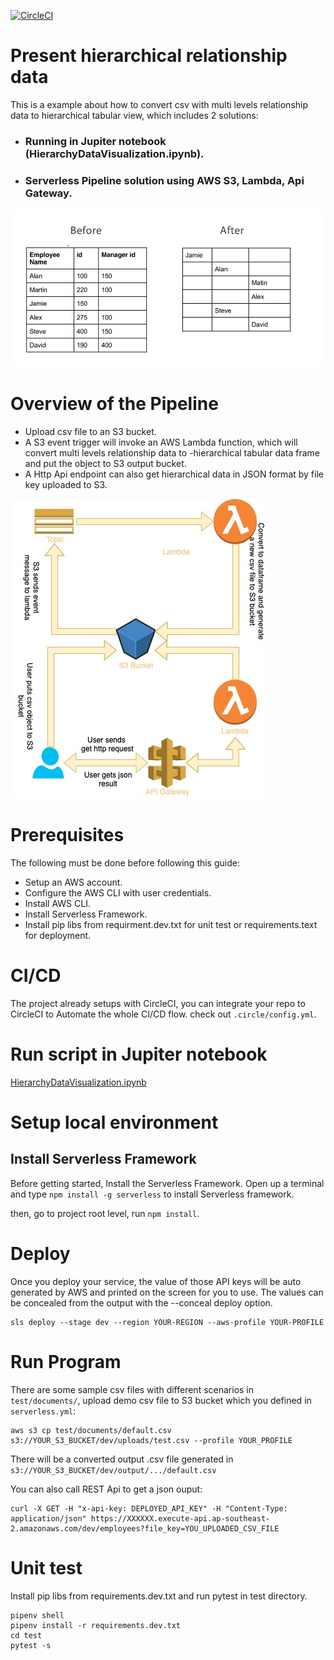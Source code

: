 [![CircleCI](https://circleci.com/gh/yai333/HierarchicalDataVisualization.svg?style=svg)](https://circleci.com/gh/yai333/HierarchicalDataVisualization)

# Present hierarchical relationship data

This is a example about how to convert csv with multi levels relationship data to hierarchical tabular view, which includes 2 solutions:

- ### Running in Jupiter notebook (HierarchyDataVisualization.ipynb).
- ### Serverless Pipeline solution using AWS S3, Lambda, Api Gateway.

![](preview_.jpg)

# Overview of the Pipeline

- Upload csv file to an S3 bucket.
- A S3 event trigger will invoke an AWS Lambda function, which will convert multi levels relationship data to -hierarchical tabular data frame and put the object to S3 output bucket.
- A Http Api endpoint can also get hierarchical data in JSON format by file key uploaded to S3.

![](diagram.jpg)

# Prerequisites

The following must be done before following this guide:

- Setup an AWS account.
- Configure the AWS CLI with user credentials.
- Install AWS CLI.
- Install Serverless Framework.
- Install pip libs from requirment.dev.txt for unit test or requirements.text for deployment.

# CI/CD

The project already setups with CircleCI, you can integrate your repo to CircleCI to Automate the whole CI/CD flow.
check out `.circle/config.yml`.

# Run script in Jupiter notebook

[HierarchyDataVisualization.ipynb](HierarchyDataVisualization.ipynb)

# Setup local environment

## Install Serverless Framework

Before getting started, Install the Serverless Framework. Open up a terminal and type `npm install -g serverless` to install Serverless framework.

then, go to project root level, run `npm install`.

# Deploy

Once you deploy your service, the value of those API keys will be auto generated by AWS and printed on the screen for you to use. The values can be concealed from the output with the --conceal deploy option.

```
sls deploy --stage dev --region YOUR-REGION --aws-profile YOUR-PROFILE
```

# Run Program

There are some sample csv files with different scenarios in `test/documents/`, upload demo csv file to S3 bucket which you defined in `serverless.yml`:

```
aws s3 cp test/documents/default.csv s3://YOUR_S3_BUCKET/dev/uploads/test.csv --profile YOUR_PROFILE
```

There will be a converted output .csv file generated in `s3://YOUR_S3_BUCKET/dev/output/.../default.csv`

You can also call REST Api to get a json ouput:

```
curl -X GET -H "x-api-key: DEPLOYED_API_KEY" -H "Content-Type: application/json" https://XXXXXX.execute-api.ap-southeast-2.amazonaws.com/dev/employees?file_key=YOU_UPLOADED_CSV_FILE
```

# Unit test

Install pip libs from requirements.dev.txt and run pytest in test directory.

```
pipenv shell
pipenv install -r requirements.dev.txt
cd test
pytest -s
```
